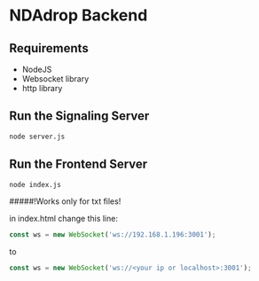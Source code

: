 # NDAdrop Backend

## Requirements

* NodeJS
* Websocket library
* http library

## Run the Signaling Server

```bash
node server.js
```

## Run the Frontend Server

```bash
node index.js
```

#####!Works only for txt files!

in index.html change this line:     
 ```js
 const ws = new WebSocket('ws://192.168.1.196:3001');
 ```
 to
  ```js
 const ws = new WebSocket('ws://<your ip or localhost>:3001');
 ```

